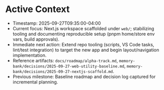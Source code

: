 # Active Context

- Timestamp: 2025-09-27T09:35:00-04:00
- Current focus: Next.js workspace scaffolded under `web/`; stabilizing tooling and documenting reproducible setup (pnpm home/store env vars, build approvals).
- Immediate next action: Extend repo tooling (scripts, VS Code tasks, lint/test integration) to target the new app and begin layout/navigation implementation.
- Reference artifacts: `docs/roadmap/alpha-track.md`, `memory-bank/decisions/2025-09-27-web-utility-baseline.md`, `memory-bank/decisions/2025-09-27-nextjs-scaffold.md`.
- Previous milestone: Baseline roadmap and decision log captured for incremental planning.
